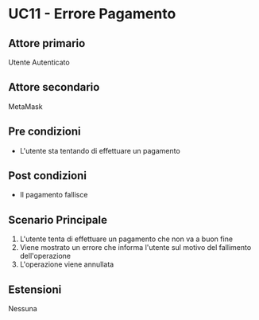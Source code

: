 # UC11 - Errore Pagamento

## Attore primario
Utente Autenticato

## Attore secondario
MetaMask

## Pre condizioni
- L'utente sta tentando di effettuare un pagamento

## Post condizioni
- Il pagamento fallisce

## Scenario Principale
1. L'utente tenta di effettuare un pagamento che non va a buon fine
2. Viene mostrato un errore che informa l'utente sul motivo del fallimento dell'operazione
3. L'operazione viene annullata

## Estensioni
Nessuna